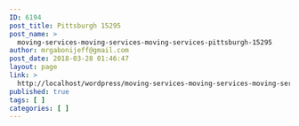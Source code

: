 ```yaml
---
ID: 6194
post_title: Pittsburgh 15295
post_name: >
  moving-services-moving-services-moving-services-pittsburgh-15295
author: mrgabonijeff@gmail.com
post_date: 2018-03-28 01:46:47
layout: page
link: >
  http://localhost/wordpress/moving-services-moving-services-moving-services-pittsburgh-15295/
published: true
tags: [ ]
categories: [ ]
---
```

